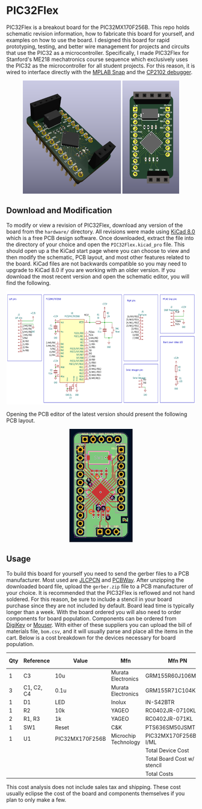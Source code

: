 # PIC32Flex 

PIC32Flex is a breakout board for the PIC32MX170F256B. This repo holds schematic revision information, how to fabricate this board for yourself, and examples on how to use the board. I designed this board for rapid prototyping, testing, and better wire management for projects and circuits that use the PIC32 as a microcontroller. Specifically, I made PIC32Flex for Stanford's ME218 mechatronics course sequence which exclusively uses the PIC32 as the microcontroller for all student projects. For this reason, it is wired to interface directly with the [MPLAB Snap](https://www.microchip.com/en-us/development-tool/pg164100) and the [CP2102 debugger](https://www.silabs.com/interface/usb-bridges/classic/device.cp2102?tab=specs).

<p align="center">
  <img src="images/rendered_side_view.png" alt="Image 2" height=300px>
  <img src="images/rendered_top_view.png" alt="Image 1" height=300px>
</p>

## Download and Modification

To modify or view a revision of PIC32Flex, download any version of the board from the `hardware/` directory. All revisions were made using [KiCad 8.0](https://www.kicad.org/download/) which is a free PCB design software. Once downloaded, extract the file into the directory of your choice and open the `PIC32Flex.kicad_pro` file. This should open up a the KiCad start page where you can choose to view and then modify the schematic, PCB layout, and most other features related to the board. KiCad files are not backwards compatible so you may need to upgrade to KiCad 8.0 if you are working with an older version. If you download the most recent version and open the schematic editor, you will find the following.

<p align="center">
  <img src="images/schematic.png" alt="Image 2" height=300px>
</p>

Opening the PCB editor of the latest version should present the following PCB layout.

<p align="center">
  <img src="images/pcb_layout.png" alt="Image 2" height=300px>
</p>

## Usage

To build this board for yourself you need to send the gerber files to a PCB manufacturer. Most used are [JLCPCN](https://jlcpcb.com/) and [PCBWay](https://www.pcbway.com/). After unzipping the downloaded board file, upload the `gerber.zip` file to a PCB manufacturer of your choice. It is recommended that the PIC32Flex is reflowed and not hand soldered. For this reason, be sure to include a stencil in your board purchase since they are not included by default. Board lead time is typically longer than a week. With the board ordered you will also need to order components for board population. Components can be ordered from [DigiKey](digikey.com) or [Mouser](mouser.com). With either of these suppliers you can upload the bill of materials file, `bom.csv`, and it will usually parse and place all the items in the cart. Below is a cost breakdown for the devices necessary for board population.

<div align="center">

| Qty | Reference   | Value           | Mfn                     | Mfn PN                         | Cost ($/device) |
|-----|-------------|-----------------|-------------------------|--------------------------------|-----------------|
| 1   | C3          | 10u             | Murata Electronics      | GRM155R60J106ME05D             | $0.10  |
| 3   | C1, C2, C4  | 0.1u            | Murata Electronics      | GRM155R71C104KA88J             | $0.08  |
| 1   | D1          | LED             | Inolux                  | IN-S42BTR                      | $0.28  |
| 1   | R2          | 10k             | YAGEO                   | RC0402JR-0710KL                | $0.10  |
| 2   | R1, R3      | 1k              | YAGEO                   | RC0402JR-071KL                 | $0.10  |
| 1   | SW1         | Reset           | C&K                     | PTS636SM50JSMTR LFS            | $0.25  |
| 1   | U1          | PIC32MX170F256B | Microchip Technology    | PIC32MX170F256B-I/ML           | $4.86  |
|     |             |                 |                         | Total Device Cost              | $6.03  |
|     |             |                 |                         | Total Board Cost w/ stencil    | $9.11  |
|     |             |                 |                         | Total Costs                    | $15.14 |

</div>

This cost analysis does not include sales tax and shipping. These cost usually eclipse the cost of the board and components themselves if you plan to only make a few.

